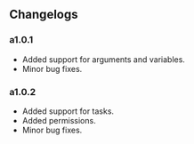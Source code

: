 ## Changelogs

### a1.0.1
- Added support for arguments and variables.
- Minor bug fixes.

### a1.0.2
- Added support for tasks.
- Added permissions.
- Minor bug fixes.
